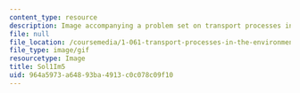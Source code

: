 ```yaml
---
content_type: resource
description: Image accompanying a problem set on transport processes in the environment.
file: null
file_location: /coursemedia/1-061-transport-processes-in-the-environment-fall-2008/964a5973a64893ba4913c0c078c09f10_Sol1Im5.gif
file_type: image/gif
resourcetype: Image
title: Sol1Im5
uid: 964a5973-a648-93ba-4913-c0c078c09f10
---
```

